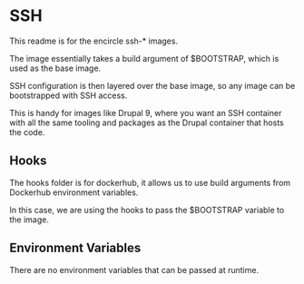 # SSH

This readme is for the encircle ssh-\* images.

The image essentially takes a build argument of $BOOTSTRAP, which is used as the base image.

SSH configuration is then layered over the base image, so any image can be bootstrapped with SSH access.

This is handy for images like Drupal 9, where you want an SSH container with all the same tooling and packages as the Drupal container that hosts the code.

## Hooks

The hooks folder is for dockerhub, it allows us to use build arguments from Dockerhub environment variables.

In this case, we are using the hooks to pass the $BOOTSTRAP variable to the image.

## Environment Variables

There are no environment variables that can be passed at runtime.
